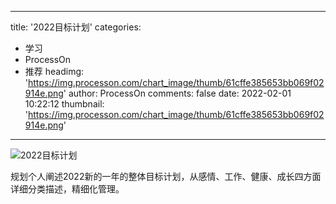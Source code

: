 
---
title: '2022目标计划'
categories: 
 - 学习
 - ProcessOn
 - 推荐
headimg: 'https://img.processon.com/chart_image/thumb/61cffe385653bb069f02914e.png'
author: ProcessOn
comments: false
date: 2022-02-01 10:22:12
thumbnail: 'https://img.processon.com/chart_image/thumb/61cffe385653bb069f02914e.png'
---

<div>   
<img class="thumb" alt="2022目标计划" src="https://img.processon.com/chart_image/thumb/61cffe385653bb069f02914e.png" referrerpolicy="no-referrer">
<p>规划个人阐述2022新的一年的整体目标计划，从感情、工作、健康、成长四方面详细分类描述，精细化管理。</p>  
</div>
            